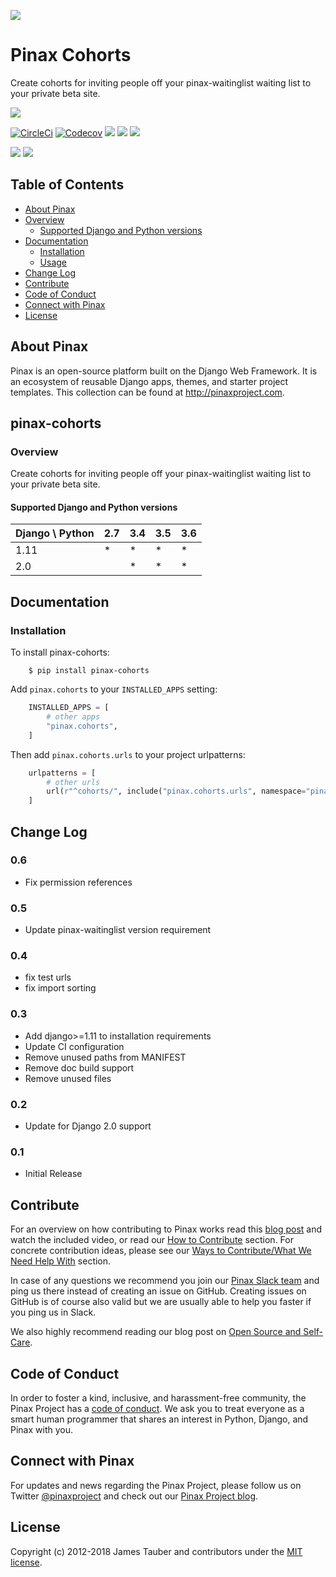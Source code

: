 ![](http://pinaxproject.com/pinax-design/patches/pinax-cohorts.svg)

# Pinax Cohorts

Create cohorts for inviting people off your pinax-waitinglist waiting list to
your private beta site.

[![](https://img.shields.io/pypi/v/pinax-cohorts.svg)](https://pypi.python.org/pypi/pinax-cohorts/)

[![CircleCi](https://img.shields.io/circleci/project/github/pinax/pinax-cohorts.svg)](https://circleci.com/gh/pinax/pinax-cohorts)
[![Codecov](https://img.shields.io/codecov/c/github/pinax/pinax-cohorts.svg)](https://codecov.io/gh/pinax/pinax-cohorts)
[![](https://img.shields.io/github/contributors/pinax/pinax-cohorts.svg)](https://github.com/pinax/pinax-cohorts/graphs/contributors)
[![](https://img.shields.io/github/issues-pr/pinax/pinax-cohorts.svg)](https://github.com/pinax/pinax-cohorts/pulls)
[![](https://img.shields.io/github/issues-pr-closed/pinax/pinax-cohorts.svg)](https://github.com/pinax/pinax-cohorts/pulls?q=is%3Apr+is%3Aclosed)

[![](http://slack.pinaxproject.com/badge.svg)](http://slack.pinaxproject.com/)
[![](https://img.shields.io/badge/license-MIT-blue.svg)](https://opensource.org/licenses/MIT)


## Table of Contents

* [About Pinax](#about-pinax)
* [Overview](#overview)
  * [Supported Django and Python versions](#supported-django-and-python-versions)
* [Documentation](#documentation)
  * [Installation](#installation)
  * [Usage](#usage)
* [Change Log](#change-log)
* [Contribute](#contribute)
* [Code of Conduct](#code-of-conduct)
* [Connect with Pinax](#connect-with-pinax)
* [License](#license)


## About Pinax

Pinax is an open-source platform built on the Django Web Framework. It is an ecosystem of reusable
Django apps, themes, and starter project templates. This collection can be found at http://pinaxproject.com.


## pinax-cohorts

### Overview

Create cohorts for inviting people off your pinax-waitinglist waiting list to
your private beta site.

#### Supported Django and Python versions

Django \ Python | 2.7 | 3.4 | 3.5 | 3.6
--------------- | --- | --- | --- | ---
1.11 |  *  |  *  |  *  |  *
2.0  |     |  *  |  *  |  *


## Documentation

### Installation

To install pinax-cohorts:

```shell
    $ pip install pinax-cohorts
```

Add `pinax.cohorts` to your `INSTALLED_APPS` setting:

```python
    INSTALLED_APPS = [
        # other apps
        "pinax.cohorts",
    ]
```

Then add `pinax.cohorts.urls` to your project urlpatterns:

```python
    urlpatterns = [
        # other urls
        url(r"^cohorts/", include("pinax.cohorts.urls", namespace="pinax_cohorts")),
    ]
```


## Change Log

### 0.6

* Fix permission references

### 0.5

* Update pinax-waitinglist version requirement

### 0.4

* fix test urls
* fix import sorting

### 0.3

* Add django>=1.11 to installation requirements
* Update CI configuration
* Remove unused paths from MANIFEST
* Remove doc build support
* Remove unused files

### 0.2

* Update for Django 2.0 support

### 0.1

* Initial Release


## Contribute

For an overview on how contributing to Pinax works read this [blog post](http://blog.pinaxproject.com/2016/02/26/recap-february-pinax-hangout/)
and watch the included video, or read our [How to Contribute](http://pinaxproject.com/pinax/how_to_contribute/) section.
For concrete contribution ideas, please see our
[Ways to Contribute/What We Need Help With](http://pinaxproject.com/pinax/ways_to_contribute/) section.

In case of any questions we recommend you join our [Pinax Slack team](http://slack.pinaxproject.com)
and ping us there instead of creating an issue on GitHub. Creating issues on GitHub is of course
also valid but we are usually able to help you faster if you ping us in Slack.

We also highly recommend reading our blog post on [Open Source and Self-Care](http://blog.pinaxproject.com/2016/01/19/open-source-and-self-care/).


## Code of Conduct

In order to foster a kind, inclusive, and harassment-free community, the Pinax Project
has a [code of conduct](http://pinaxproject.com/pinax/code_of_conduct/).
We ask you to treat everyone as a smart human programmer that shares an interest in Python, Django, and Pinax with you.


## Connect with Pinax

For updates and news regarding the Pinax Project, please follow us on Twitter [@pinaxproject](https://twitter.com/pinaxproject)
and check out our [Pinax Project blog](http://blog.pinaxproject.com).


## License

Copyright (c) 2012-2018 James Tauber and contributors under the [MIT license](https://opensource.org/licenses/MIT).
